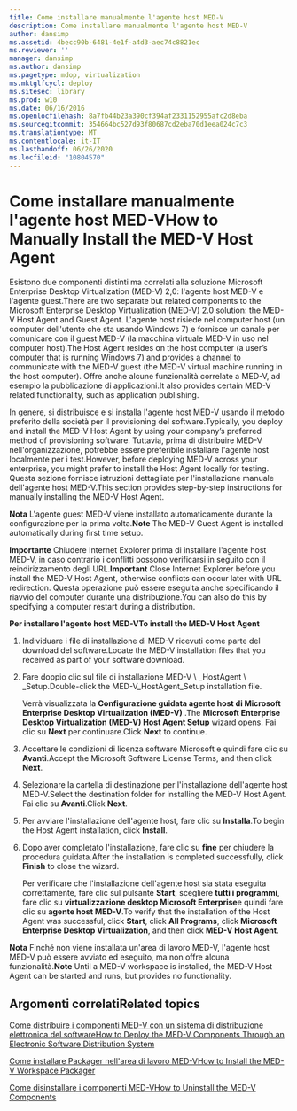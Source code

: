 ```yaml
---
title: Come installare manualmente l'agente host MED-V
description: Come installare manualmente l'agente host MED-V
author: dansimp
ms.assetid: 4becc90b-6481-4e1f-a4d3-aec74c8821ec
ms.reviewer: ''
manager: dansimp
ms.author: dansimp
ms.pagetype: mdop, virtualization
ms.mktglfcycl: deploy
ms.sitesec: library
ms.prod: w10
ms.date: 06/16/2016
ms.openlocfilehash: 8a7fb44b23a390cf394af2331152955afc2d8eba
ms.sourcegitcommit: 354664bc527d93f80687cd2eba70d1eea024c7c3
ms.translationtype: MT
ms.contentlocale: it-IT
ms.lasthandoff: 06/26/2020
ms.locfileid: "10804570"
---
```

# <span data-ttu-id="6c776-103">Come installare manualmente l'agente host MED-V</span><span class="sxs-lookup"><span data-stu-id="6c776-103">How to Manually Install the MED-V Host Agent</span></span>


<span data-ttu-id="6c776-104">Esistono due componenti distinti ma correlati alla soluzione Microsoft Enterprise Desktop Virtualization (MED-V) 2,0: l'agente host MED-V e l'agente guest.</span><span class="sxs-lookup"><span data-stu-id="6c776-104">There are two separate but related components to the Microsoft Enterprise Desktop Virtualization (MED-V) 2.0 solution: the MED-V Host Agent and Guest Agent.</span></span> <span data-ttu-id="6c776-105">L'agente host risiede nel computer host (un computer dell'utente che sta usando Windows 7) e fornisce un canale per comunicare con il guest MED-V (la macchina virtuale MED-V in uso nel computer host).</span><span class="sxs-lookup"><span data-stu-id="6c776-105">The Host Agent resides on the host computer (a user’s computer that is running Windows 7) and provides a channel to communicate with the MED-V guest (the MED-V virtual machine running in the host computer).</span></span> <span data-ttu-id="6c776-106">Offre anche alcune funzionalità correlate a MED-V, ad esempio la pubblicazione di applicazioni.</span><span class="sxs-lookup"><span data-stu-id="6c776-106">It also provides certain MED-V related functionality, such as application publishing.</span></span>

<span data-ttu-id="6c776-107">In genere, si distribuisce e si installa l'agente host MED-V usando il metodo preferito della società per il provisioning del software.</span><span class="sxs-lookup"><span data-stu-id="6c776-107">Typically, you deploy and install the MED-V Host Agent by using your company’s preferred method of provisioning software.</span></span> <span data-ttu-id="6c776-108">Tuttavia, prima di distribuire MED-V nell'organizzazione, potrebbe essere preferibile installare l'agente host localmente per i test.</span><span class="sxs-lookup"><span data-stu-id="6c776-108">However, before deploying MED-V across your enterprise, you might prefer to install the Host Agent locally for testing.</span></span> <span data-ttu-id="6c776-109">Questa sezione fornisce istruzioni dettagliate per l'installazione manuale dell'agente host MED-V.</span><span class="sxs-lookup"><span data-stu-id="6c776-109">This section provides step-by-step instructions for manually installing the MED-V Host Agent.</span></span>

<span data-ttu-id="6c776-110">**Nota**  L'agente guest MED-V viene installato automaticamente durante la configurazione per la prima volta.</span><span class="sxs-lookup"><span data-stu-id="6c776-110">**Note** The MED-V Guest Agent is installed automatically during first time setup.</span></span>

 

<span data-ttu-id="6c776-111">**Importante**  Chiudere Internet Explorer prima di installare l'agente host MED-V, in caso contrario i conflitti possono verificarsi in seguito con il reindirizzamento degli URL.</span><span class="sxs-lookup"><span data-stu-id="6c776-111">**Important** Close Internet Explorer before you install the MED-V Host Agent, otherwise conflicts can occur later with URL redirection.</span></span> <span data-ttu-id="6c776-112">Questa operazione può essere eseguita anche specificando il riavvio del computer durante una distribuzione.</span><span class="sxs-lookup"><span data-stu-id="6c776-112">You can also do this by specifying a computer restart during a distribution.</span></span>

 

**<span data-ttu-id="6c776-113">Per installare l'agente host MED-V</span><span class="sxs-lookup"><span data-stu-id="6c776-113">To install the MED-V Host Agent</span></span>**

1.  <span data-ttu-id="6c776-114">Individuare i file di installazione di MED-V ricevuti come parte del download del software.</span><span class="sxs-lookup"><span data-stu-id="6c776-114">Locate the MED-V installation files that you received as part of your software download.</span></span>

2.  <span data-ttu-id="6c776-115">Fare doppio clic sul file di installazione MED-V \ _HostAgent \ _Setup.</span><span class="sxs-lookup"><span data-stu-id="6c776-115">Double-click the MED-V\_HostAgent\_Setup installation file.</span></span>

    <span data-ttu-id="6c776-116">Verrà visualizzata la **Configurazione guidata agente host di Microsoft Enterprise Desktop Virtualization (MED-V)** .</span><span class="sxs-lookup"><span data-stu-id="6c776-116">The **Microsoft Enterprise Desktop Virtualization (MED-V) Host Agent Setup** wizard opens.</span></span> <span data-ttu-id="6c776-117">Fai clic su **Next** per continuare.</span><span class="sxs-lookup"><span data-stu-id="6c776-117">Click **Next** to continue.</span></span>

3.  <span data-ttu-id="6c776-118">Accettare le condizioni di licenza software Microsoft e quindi fare clic su **Avanti**.</span><span class="sxs-lookup"><span data-stu-id="6c776-118">Accept the Microsoft Software License Terms, and then click **Next**.</span></span>

4.  <span data-ttu-id="6c776-119">Selezionare la cartella di destinazione per l'installazione dell'agente host MED-V.</span><span class="sxs-lookup"><span data-stu-id="6c776-119">Select the destination folder for installing the MED-V Host Agent.</span></span> <span data-ttu-id="6c776-120">Fai clic su **Avanti**.</span><span class="sxs-lookup"><span data-stu-id="6c776-120">Click **Next**.</span></span>

5.  <span data-ttu-id="6c776-121">Per avviare l'installazione dell'agente host, fare clic su **Installa**.</span><span class="sxs-lookup"><span data-stu-id="6c776-121">To begin the Host Agent installation, click **Install**.</span></span>

6.  <span data-ttu-id="6c776-122">Dopo aver completato l'installazione, fare clic su **fine** per chiudere la procedura guidata.</span><span class="sxs-lookup"><span data-stu-id="6c776-122">After the installation is completed successfully, click **Finish** to close the wizard.</span></span>

    <span data-ttu-id="6c776-123">Per verificare che l'installazione dell'agente host sia stata eseguita correttamente, fare clic sul pulsante **Start**, scegliere **tutti i programmi**, fare clic su **virtualizzazione desktop Microsoft Enterprise**e quindi fare clic su **agente host MED-V**.</span><span class="sxs-lookup"><span data-stu-id="6c776-123">To verify that the installation of the Host Agent was successful, click **Start**, click **All Programs**, click **Microsoft Enterprise Desktop Virtualization**, and then click **MED-V Host Agent**.</span></span>

<span data-ttu-id="6c776-124">**Nota**  Finché non viene installata un'area di lavoro MED-V, l'agente host MED-V può essere avviato ed eseguito, ma non offre alcuna funzionalità.</span><span class="sxs-lookup"><span data-stu-id="6c776-124">**Note** Until a MED-V workspace is installed, the MED-V Host Agent can be started and runs, but provides no functionality.</span></span>

 

## <span data-ttu-id="6c776-125">Argomenti correlati</span><span class="sxs-lookup"><span data-stu-id="6c776-125">Related topics</span></span>


[<span data-ttu-id="6c776-126">Come distribuire i componenti MED-V con un sistema di distribuzione elettronica del software</span><span class="sxs-lookup"><span data-stu-id="6c776-126">How to Deploy the MED-V Components Through an Electronic Software Distribution System</span></span>](how-to-deploy-the-med-v-components-through-an-electronic-software-distribution-system.md)

[<span data-ttu-id="6c776-127">Come installare Packager nell'area di lavoro MED-V</span><span class="sxs-lookup"><span data-stu-id="6c776-127">How to Install the MED-V Workspace Packager</span></span>](how-to-install-the-med-v-workspace-packager.md)

[<span data-ttu-id="6c776-128">Come disinstallare i componenti MED-V</span><span class="sxs-lookup"><span data-stu-id="6c776-128">How to Uninstall the MED-V Components</span></span>](how-to-uninstall-the-med-v-components.md)

 

 





